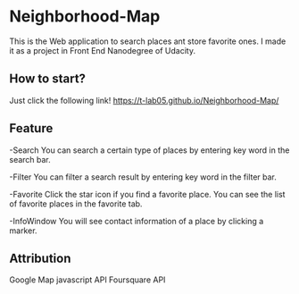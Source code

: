 # Neighborhood-Map
This is the Web application to search places ant store favorite ones.
I made it as a project in Front End Nanodegree of Udacity.

## How to start?
Just click the following link!
https://t-lab05.github.io/Neighborhood-Map/

## Feature
-Search
  You can search a certain type of places by entering key word in the search bar. 
  
-Filter
  You can filter a search result by entering key word in the filter bar.
  
-Favorite
  Click the star icon if you find a favorite place. You can see the list of favorite places in the favorite tab.

-InfoWindow
  You will see contact information of a place by clicking a marker. 

## Attribution
Google Map javascript API
Foursquare API
